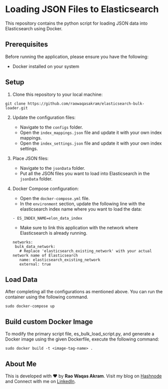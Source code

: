 # Loading JSON Files to Elasticsearch

This repository contains the python script for loading JSON data into Elasticsearch using Docker.

## Prerequisites

Before running the application, please ensure you have the following:

- Docker installed on your system

## Setup

1. Clone this repository to your local machine:

```
git clone https://github.com/raowaqasakram/elasticsearch-bulk-loader.git
```

2. Update the configuration files:

      - Navigate to the `configs` folder.
      - Open the `index_mappings.json` file and update it with your own index mappings.
      - Open the `index_settings.json` file and update it with your own index settings.

3. Place JSON files:
   
      - Navigate to the `jsonData` folder.
      - Put all the JSON files you want to load into Elasticsearch in the `jsonData` folder.

4. Docker Compose configuration:
   
      - Open the `docker-compose.yml` file.
      - In the `environment` section, update the following line with the elasticsearch index name where you want to load the data:
     ```
     - ES_INDEX_NAME=elon_data_index
     ```
      - Make sure to link this application with the network where Elasticsearch is already running.
     ```
     networks:
      bulk_data_network: 
        # Replace 'elasticsearch_existing_network' with your actual network name of Elasticsearch
        name: elasticsearch_existing_network
        external: true
     ```
     
## Load Data
After completing all the configurations as mentioned above. You can run the container using the following command.

```
sudo docker-compose up
```

## Build custom Docker Image
To modify the primary script file, es_bulk_load_script.py, and generate a Docker image using the given Dockerfile, execute the following command:

```
sudo docker build -t <image-tag-name> .
```

## About Me

This is developed with ❤️ by **Rao Waqas Akram**. 
Visit my blog on [Hashnode](https://raowaqasakram.hashnode.dev/) and 
Connect with me on [LinkedIn](https://www.linkedin.com/in/raowaqasakram/).
